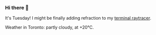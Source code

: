 ### Hi there :wave:

It's Tuesday! I might be finally adding refraction to my [terminal raytracer](https://github.com/bewuethr/bash-raytracer).

Weather in Toronto: partly cloudy, at +20°C.
